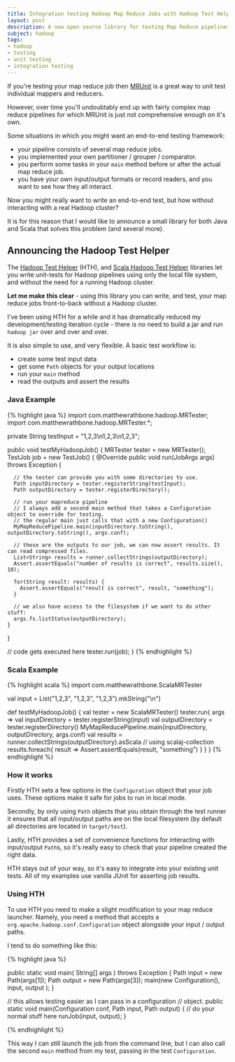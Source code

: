 ```yaml
---
title: Integration testing Hadoop Map Reduce Jobs with Hadoop Test Helper
layout: post
description: A new open source library for testing Map Reduce pipelines.
subject: hadoop
tags:
- hadoop
- testing
- unit testing
- integration testing
---
```


If you're testing your map reduce job then [MRUnit](http://mrunit.apache.org/) is a great way to unit test individual mappers and reducers.

However, over time you'll undoubtably end up with fairly complex map reduce pipelines for which MRUnit is just not comprehensive enough on it's own.

Some situations in which you might want an end-to-end testing framework:
- your pipeline consists of several map reduce jobs.
- you implemented your own partitioner / grouper / comparator.
- you perform some tasks in your `main` method before or after the actual map reduce job.
- you have your own input/output formats or record readers, and you want to see how they all interact.

Now you might really want to write an end-to-end test, but how without interacting with a real Hadoop cluster?

It is for this reason that I would like to announce a small library for both Java and Scala that solves this problem (and several more).

## Announcing the Hadoop Test Helper

The [Hadoop Test Helper](https://github.com/rathboma/hadoop-testhelper#inspiration) (HTH), and [Scala Hadoop Test Helper](foo) libraries let you write unit-tests for Hadoop pipelines using only the local file system, and without the need for a running Hadoop cluster.

**Let me make this clear** - using this library you can write, and test, your map reduce jobs front-to-back without a Hadoop cluster.

I've been using HTH for a while and it has dramatically reduced my development/testing iteration cycle - there is no need to build a jar and run `hadoop jar` over and over and over.

It is also simple to use, and very flexible. A basic test workflow is:
- create some test input data
- get some `Path` objects for your output locations
- run your `main` method
- read the outputs and assert the results

### Java Example

{% highlight java %}
import com.matthewrathbone.hadoop.MRTester;
import com.matthewrathbone.hadoop.MRTester.*;

private String testInput = "1,2,3\n1,2,3\n1,2,3";

public void testMyHadoopJob() {
  MRTester tester = new MRTester();
  TestJob job = new TestJob() {
    @Override
    public void run(JobArgs args) throws Exception {

      // the tester can provide you with some directories to use.
      Path inputDirectory = tester.registerString(testInput);
      Path outputDirectory = tester.registerDirectory();

      // run your mapreduce pipeline
      // I always add a second main method that takes a Configuration object to override for testing.
      // the regular main just calls that with a new Configuration()
      MyMapReducePipeline.main(inputDirectory.toString(), outputDirectory.toString(), args.conf);

      // these are the outputs to our job, we can now assert results. It can read compressed files.
      List<String> results = runner.collectStrings(outputDirectory);
      Assert.assertEquals("number of results is correct", results.size(), 10);

      for(String result: results) {
        Assert.assertEquals("result is correct", result, "something");
      }

      // we also have access to the filesystem if we want to do other stuff:
      args.fs.listStatus(outputDirectory);
    }
  }

  // code gets executed here
  tester.run(job);
}
{% endhighlight %}

### Scala Example

{% highlight scala %}
import com.matthewrathbone.ScalaMRTester

val input = List("1,2,3", "1,2,3", "1,2,3").mkString("\n")

def testMyHadoopJob() {
  val tester = new ScalaMRTester()
  tester.run{ args =>
    val inputDirectory = tester.registerString(input)
    val outputDirectory = tester.registerDirectory()
    MyMapReducePipeline.main(inputDirectory, outputDirectory, args.conf)
    val results = runner.collectStrings(outputDirectory).asScala // using scalaj-collection
    results.foreach{ result =>
      Assert.assertEquals(result, "something")
    }
  }
}
{% endhighlight %}

### How it works

Firstly HTH sets a few options in the `Configuration` object that your job uses. These options make it safe for jobs to run in local mode.

Secondly, by only using `Path` objects that you obtain through the test runner it ensures that all input/output paths are on the local filesystem (by default all directories are located in `target/test`).

Lastly, HTH provides a set of convenience functions for interacting with input/output `Path`s, so it's really easy to check that your pipeline created the right data.

HTH stays out of your way, so it's easy to integrate into your existing unit tests. All of my examples use vanilla JUnit for asserting job results.

### Using HTH

To use HTH you need to make a slight modification to your map reduce launcher. Namely, you need a method that accepts a `org.apache.hadoop.conf.Configuration` object alongside your input / output paths.

I tend to do something like this:

{% highlight java %}

  public static void main( String[] args ) throws Exception {
    Path input = new Path(args[1]);
    Path output = new Path(args[3]);
    main(new Configuration(), input, output );
  }

  // this allows testing easier as I can pass in a configuration
  // object.
  public static void main(Configuration conf, Path input, Path output) 
  {
    // do your normal stuff here
    runJob(input, output);
  }

{% endhighlight %}

This way I can still launch the job from the command line, but I can also call the second `main` method from my test, passing in the test `Configuration`.
